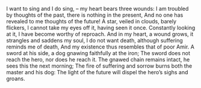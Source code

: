 I want to sing and I do sing, – my heart bears three wounds:
I am troubled by thoughts of the past, there is nothing in the present,
And no one has revealed to me thoughts of the future!
A star, veiled in clouds, barely flickers,
I cannot take my eyes off it, having seen it once.
Constantly looking at it, I have become worthy of reproach.
And in my heart, a wound grows, it strangles and saddens my soul,
I do not want death, although suffering reminds me of death,
And my existence thus resembles that of poor Amir.
A sword at his side, a dog gnawing faithfully at the iron;
The sword does not reach the hero, nor does he reach it.
The gnawed chain remains intact, he sees this the next morning;
The fire of suffering and sorrow burns both the master and his dog:
The light of the future will dispel the hero’s sighs and groans.